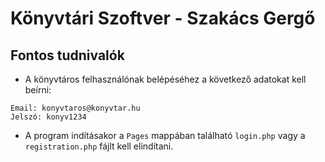 # Könyvtári Szoftver - Szakács Gergő

## Fontos tudnivalók

- A könyvtáros felhasználónak belépéséhez a következő adatokat kell beírni:

```
Email: konyvtaros@konyvtar.hu
Jelszó: konyv1234
```

- A program indításakor a `Pages` mappában található `login.php` vagy a `registration.php` fájlt kell elindítani.
